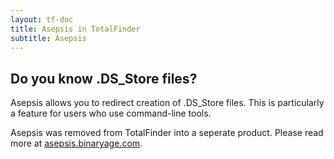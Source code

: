 ```yaml
---
layout: tf-doc
title: Asepsis in TotalFinder
subtitle: Asepsis
---
```


## Do you know .DS_Store files?

Asepsis allows you to redirect creation of .DS_Store files. This is particularly a feature for users who use command-line tools.

Asepsis was removed from TotalFinder into a seperate product. Please read more at [asepsis.binaryage.com](http://asepsis.binaryage.com).
